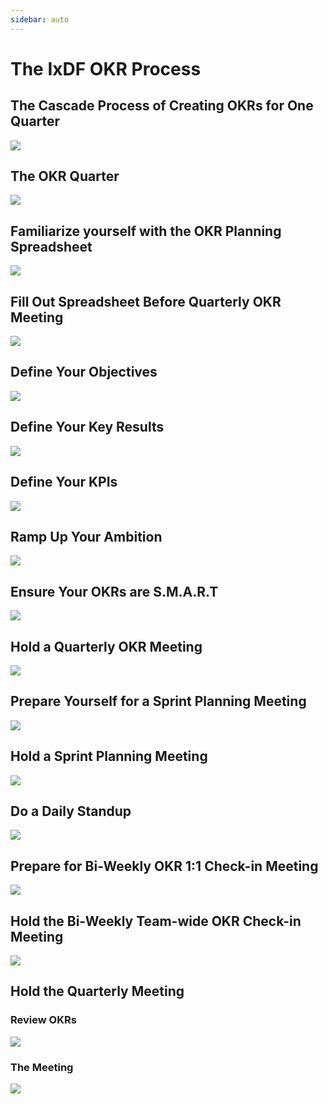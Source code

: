 ```yaml
---
sidebar: auto
---
```


# The IxDF OKR Process

## The Cascade Process of Creating OKRs for One Quarter

![](../images/24-okr-cascade-part-1.svg)

## The OKR Quarter

![](../images/25-okr-cascade-part-2.svg)

## Familiarize yourself with the OKR Planning Spreadsheet

![](../images/26-okr-quarter-reference.svg)

## Fill Out Spreadsheet Before Quarterly OKR Meeting

![](../images/27-okr-spreadsheet-part-1.svg)

## Define Your Objectives

![](../images/28-okr-spreadsheet-part-2.svg)

## Define Your Key Results

![](../images/29-okr-spreadsheet-part-3.svg)

## Define Your KPIs

![](../images/30-okr-spreadsheet-part-4.svg)

## Ramp Up Your Ambition

![](../images/31-okr-spreadsheet-part-5.svg)

## Ensure Your OKRs are S.M.A.R.T

![](../images/33-smart-okrs.svg)

## Hold a Quarterly OKR Meeting

![](../images/34-quarterly-meeting.svg)

## Prepare Yourself for a Sprint Planning Meeting

![](../images/35-sprint-planning-prep.svg)

## Hold a Sprint Planning Meeting

![](../images/36-sprint-planning-meeting.svg)

## Do a Daily Standup

![](../images/37-daily-standup.svg)

## Prepare for Bi-Weekly OKR 1:1 Check-in Meeting

![](../images/38-one-to-one-checkin-prep.svg)

## Hold the Bi-Weekly Team-wide OKR Check-in Meeting

![](../images/39-team-checkin.svg)

## Hold the Quarterly Meeting

### Review OKRs

![](../images/42-end-of-quarter-meeting-metrics.svg)

### The Meeting

![](../images/43-end-of-quarter-meeting-team.svg)
